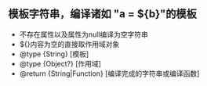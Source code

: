  ## 模板字符串，编译诸如 "a = ${b}"的模板 ##

 * 不存在属性以及属性为null编译为空字符串
 * ${}内容为空的直接取作用域对象
 * @type {String} [模板]
 * @type {Object?} [作用域]
 * @return {String|Function} [编译完成的字符串或编译函数]
